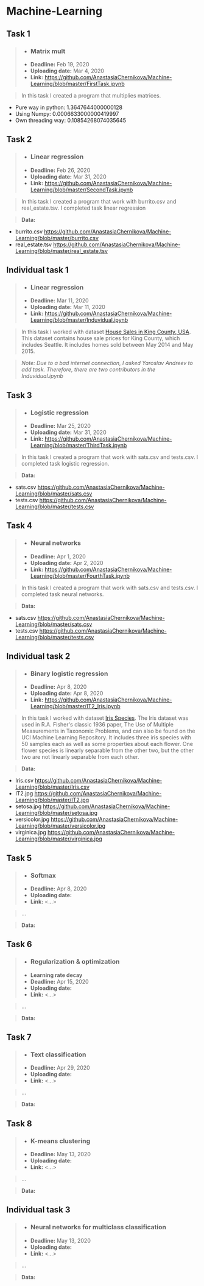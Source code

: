 # Machine-Learning

## Task 1
> -  ### Matrix mult
> -  **Deadline:** Feb 19, 2020
> -  **Uploading date:** Mar 4, 2020 
> -  **Link:** <https://github.com/AnastasiaChernikova/Machine-Learning/blob/master/FirstTask.ipynb>

> In this task I created a program that multiplies matrices. 
- Pure way in python:
  1.3647644000000128
- Using Numpy:
  0.0006633000000419997
- Own threading way:
  0.10854268074035645

## Task 2
> -  ### Linear regression
> -  **Deadline:** Feb 26, 2020
> -  **Uploading date:** Mar 31, 2020
> -  **Link:** <https://github.com/AnastasiaChernikova/Machine-Learning/blob/master/SecondTask.ipynb>

> In this task I created a program that work with burrito.csv and real_estate.tsv. I completed task linear regression

> **Data:** 
- burrito.csv <https://github.com/AnastasiaChernikova/Machine-Learning/blob/master/burrito.csv>
- real_estate.tsv <https://github.com/AnastasiaChernikova/Machine-Learning/blob/master/real_estate.tsv>

## Individual task 1
> -  ### Linear regression
> -  **Deadline:** Mar 11, 2020
> -  **Uploading date:** Mar 11, 2020
> -  **Link:** <https://github.com/AnastasiaChernikova/Machine-Learning/blob/master/Induvidual.ipynb>

> In this task I worked with dataset [House Sales in King County, USA](https://www.kaggle.com/harlfoxem/housesalesprediction). This dataset contains house sale prices for King County, which includes Seattle. It includes homes sold between May 2014 and May 2015.

> _Note: Due to a bad internet connection, I asked Yaroslav Andreev to add task. Therefore, there are two contributors in the Induvidual.ipynb_

## Task 3 
> - ### Logistic regression
> - **Deadline:** Mar 25, 2020
> - **Uploading date:** Mar 31, 2020
> - **Link:** <https://github.com/AnastasiaChernikova/Machine-Learning/blob/master/ThirdTask.ipynb>

> In this task I created a program that work with sats.csv and tests.csv. I completed task logistic regression.

> **Data:** 
- sats.csv <https://github.com/AnastasiaChernikova/Machine-Learning/blob/master/sats.csv>
- tests.csv <https://github.com/AnastasiaChernikova/Machine-Learning/blob/master/tests.csv>

## Task 4 
> - ### Neural networks
> - **Deadline:** Apr 1, 2020 
> - **Uploading date:** Apr 2, 2020
> - **Link:** <https://github.com/AnastasiaChernikova/Machine-Learning/blob/master/FourthTask.ipynb>

> In this task I created a program that work with sats.csv and tests.csv. I completed task neural networks. 

> **Data:** 
- sats.csv <https://github.com/AnastasiaChernikova/Machine-Learning/blob/master/sats.csv>
- tests.csv <https://github.com/AnastasiaChernikova/Machine-Learning/blob/master/tests.csv>

## Individual task 2
> - ### Binary logistic regression
> - **Deadline:** Apr 8, 2020  
> - **Uploading date:** Apr 8, 2020 
> - **Link:** <https://github.com/AnastasiaChernikova/Machine-Learning/blob/master/IT2_Iris.ipynb>

> In this task I worked with dataset [Iris Species](https://www.kaggle.com/uciml/iris). The Iris dataset was used in R.A. Fisher's classic 1936 paper, The Use of Multiple Measurements in Taxonomic Problems, and can also be found on the UCI Machine Learning Repository. It includes three iris species with 50 samples each as well as some properties about each flower. One flower species is linearly separable from the other two, but the other two are not linearly separable from each other.

> **Data:** 
- Iris.csv <https://github.com/AnastasiaChernikova/Machine-Learning/blob/master/Iris.csv>
- IT2.jpg <https://github.com/AnastasiaChernikova/Machine-Learning/blob/master/IT2.jpg>
- setosa.jpg <https://github.com/AnastasiaChernikova/Machine-Learning/blob/master/setosa.jpg>
- versicolor.jpg <https://github.com/AnastasiaChernikova/Machine-Learning/blob/master/versicolor.jpg>
- virginica.jpg <https://github.com/AnastasiaChernikova/Machine-Learning/blob/master/virginica.jpg>

## Task 5
> - ### Softmax
> - **Deadline:** Apr 8, 2020  
> - **Uploading date:** 
> - **Link:** <...>

> ...

> **Data:** 

## Task 6
> - ### Regularization & optimization
> - **Learning rate decay**
> - **Deadline:** Apr 15, 2020  
> - **Uploading date:** 
> - **Link:** <...>

> ...

> **Data:** 

## Task 7
> - ### Text classification
> - **Deadline:** Apr 29, 2020  
> - **Uploading date:** 
> - **Link:** <...>

> ...

> **Data:** 

## Task 8
> - ### K-means clustering
> - **Deadline:** May 13, 2020  
> - **Uploading date:** 
> - **Link:** <...>

> ...

> **Data:** 

## Individual task 3
> - ### Neural networks for multiclass classification
> - **Deadline:** May 13, 2020  
> - **Uploading date:** 
> - **Link:** <...>

> ...

> **Data:** 
